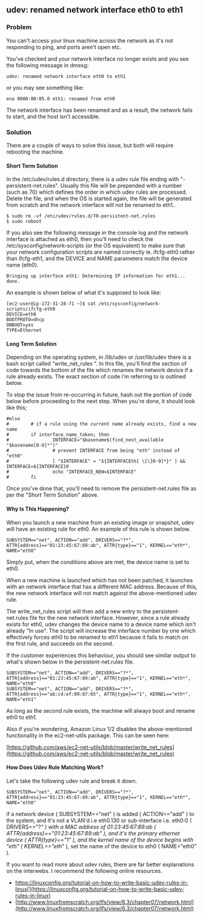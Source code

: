 ## udev: renamed network interface eth0 to eth1

### Problem

You can't access your linux machine across the network as it's not responding to ping, and ports aren't open etc.

You've checked and your network interface no longer exists and you see the following message in dmesg:

```
udev: renamed network interface eth0 to eth1
```

or you may see something like:

```
ena 0000:00:05.0 eth1: renamed from eth0
```

The network interface has been renamed and as a result, the network fails to start, and the host isn't accessible.

### Solution

There are a couple of ways to solve this issue, but both will require rebooting the machine.

#### Short Term Solution

In the /etc/udev/rules.d directory, there is a udev rule file ending with "-persistent-net.rules". Usually this file will be prepended with a number (such as 70) which defines the order in which udev rules are processed. Delete the file, and when the OS is started again, the file will be generated from scratch and the network interface will not be renamed to eth1..

```
$ sudo rm -vf /etc/udev/rules.d/70-persistent-net.rules
$ sudo reboot
```

If you also see the following message in the console log and the network interface is attached as eth0, then you'll need to check the /etc/sysconfig/network-scripts (or the OS equivalent) to make sure that your network configuration scripts are named correctly ie. ifcfg-eth0 rather than ifcfg-eth1, and the DEVICE and NAME parameters match the device name (eth0).

```
Bringing up interface eth1: Determining IP information for eth1... done.
```

An example is shown below of what it's supposed to look like:

```
[ec2-user@ip-172-31-28-71 ~]$ cat /etc/sysconfig/network-scripts/ifcfg-eth0 
DEVICE=eth0
BOOTPROTO=dhcp
ONBOOT=yes
TYPE=Ethernet
```

#### Long Term Solution

Depending on the operating system, in /lib/udev or /usr/lib/udev there is a bash script called "write_net_rules ". In this file, you'll find the section of code towards the bottom of the file which renames the network device if a rule already exists. The exact section of code i'm referring to is outlined below.

To stop the issue from re-occurring in future, hash out the portion of code below before proceeding to the next step. When you're done, it should look like this;

```
#else
#        # if a rule using the current name already exists, find a new name
#        if interface_name_taken; then
#                INTERFACE="$basename$(find_next_available "$basename[0-9]*")"
#                # prevent INTERFACE from being "eth" instead of "eth0"
#                [ "$INTERFACE" = "${INTERFACE%%[ \[\]0-9]*}" ] && INTERFACE=${INTERFACE}0
#                echo "INTERFACE_NEW=$INTERFACE"
#        fi
```

Once you've done that, you'll need to remove the persistent-net.rules file as per the "Short Term Solution" above.

#### Why Is This Happening?

When you launch a new machine from an existing image or snapshot, udev will have an existing rule for eth0. An example of this rule is shown below.

```
SUBSYSTEM=="net", ACTION=="add", DRIVERS=="?*", ATTR{address}=="01:23:45:67:89:ab", ATTR{type}=="1", KERNEL=="eth*", NAME="eth0"
```

Simply put, when the conditions above are met, the device name is set to eth0.

When a new machine is launched which has not been patched, it launches with an network interface that has a different MAC address. Because of this, the new network interface will not match against the above-mentioned udev rule.

The write_net_rules script will then add a new entry to the persistent-net.rules file for the new network interface. However, since a rule already exists for eth0, udev changes the device name to a device name which isn't already "In use". The script will increase the interface number by one which effectively forces eth0 to be renamed to eth1 because it fails to match on the first rule, and succeeds on the second.

If the customer experiences this behaviour, you should see similar output to what's shown below in the persistent-net.rules file.

```
SUBSYSTEM=="net", ACTION=="add", DRIVERS=="?*", ATTR{address}=="01:23:45:67:89:ab", ATTR{type}=="1", KERNEL=="eth*", NAME="eth0"
SUBSYSTEM=="net", ACTION=="add", DRIVERS=="?*", ATTR{address}=="ab:cd:ef:09:87:65", ATTR{type}=="1", KERNEL=="eth*", NAME="eth1"
```

As long as the second rule exists, the machine will always boot and rename eth0 to eth1.

Also if you're wondering, Amazon Linux 1/2 disables the above-mentioned functionality in the ec2-net-utils package. This can be seen here:

[https://github.com/aws/ec2-net-utils/blob/master/write_net_rules](https://github.com/aws/ec2-net-utils/blob/master/write_net_rules)

#### How Does Udev Rule Matching Work?

Let's take the following udev rule and break it down.

```
SUBSYSTEM=="net", ACTION=="add", DRIVERS=="?*", ATTR{address}=="01:23:45:67:89:ab", ATTR{type}=="1", KERNEL=="eth*", NAME="eth0"
```

if a network device ( SUBSYSTEM=="net" ) is added ( ACTION=="add" ) to the system, and it's not a VLAN'd i.e eth0.130 or sub-interface i.e. eth0:0 ( DRIVERS=="?*" ) with a MAC address of 01:23:45:67:89:ab ( ATTR{address}=="01:23:45:67:89:ab" ), and it's the primary ethernet device ( ATTR{type}=="1" ), and the kernel name of the device begins with "eth" ( KERNEL=="eth*" ), set the name of the device to eth0 ( NAME="eth0" ).

If you want to read more about udev rules, there are far better explanations on the interwebs. I recommend the following online resources.

* https://linuxconfig.org/tutorial-on-how-to-write-basic-udev-rules-in-linux[](https://linuxconfig.org/tutorial-on-how-to-write-basic-udev-rules-in-linux)
* [http://www.linuxfromscratch.org/lfs/view/6.3/chapter07/network.html](http://www.linuxfromscratch.org/lfs/view/6.3/chapter07/network.html)
